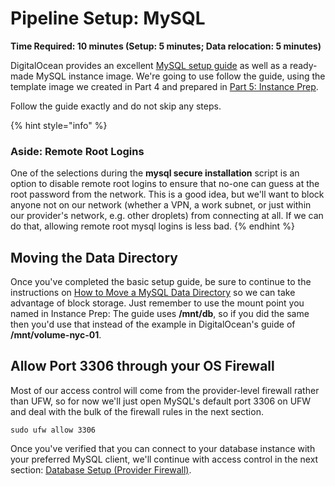 # Pipeline Setup: MySQL

**Time Required: 10 minutes \(Setup: 5 minutes; Data relocation: 5 minutes\)**

DigitalOcean provides an excellent [MySQL setup guide](https://www.digitalocean.com/community/tutorials/how-to-install-mysql-on-ubuntu-18-04) as well as a ready-made MySQL instance image. We're going to use follow the guide, using the template image we created in Part 4 and prepared in [Part 5: Instance Prep](https://github.com/MordantWastrel/cf_swarm/tree/0580a1e6c94dfe23c5720afb58bfd6d50a447854/part7-productionsetupoutsidetheswarm/pipeline-setup-instance-prep.md).

Follow the guide exactly and do not skip any steps.

{% hint style="info" %}
### Aside: Remote Root Logins

One of the selections during the **mysql secure installation** script is an option to disable remote root logins to ensure that no-one can guess at the root password from the network. This is a good idea, but we'll want to block anyone not on our network \(whether a VPN, a work subnet, or just within our provider's network, e.g. other droplets\) from connecting at all. If we can do that, allowing remote root mysql logins is less bad.
{% endhint %}

## Moving the Data Directory

Once you've completed the basic setup guide, be sure to continue to the instructions on [How to Move a MySQL Data Directory](https://www.digitalocean.com/community/tutorials/how-to-move-a-mysql-data-directory-to-a-new-location-on-ubuntu-16-04) so we can take advantage of block storage. Just remember to use the mount point you named in Instance Prep: The guide uses **/mnt/db**, so if you did the same then you'd use that instead of the example in DigitalOcean's guide of **/mnt/volume-nyc-01**.

## Allow Port 3306 through your OS Firewall

Most of our access control will come from the provider-level firewall rather than UFW, so for now we'll just open MySQL's default port 3306 on UFW and deal with the bulk of the firewall rules in the next section.

```text
sudo ufw allow 3306
```

Once you've verified that you can connect to your database instance with your preferred MySQL client, we'll continue with access control in the next section: [Database Setup \(Provider Firewall\)](https://github.com/MordantWastrel/cf_swarm/tree/0580a1e6c94dfe23c5720afb58bfd6d50a447854/part7-productionsetupoutsidetheswarm/pipeline-setup-provider-firewall.md).

